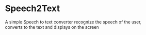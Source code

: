 # Speech2Text
A simple Speech to text converter recognize the speech of the user, converts to the text and displays on the screen

